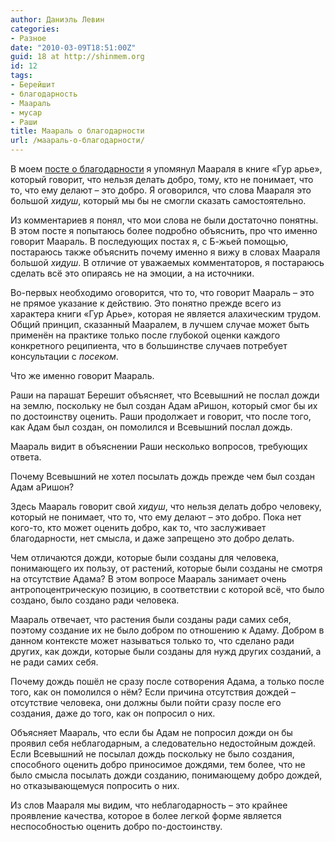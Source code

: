```yaml
---
author: Даниэль Левин
categories:
- Разное
date: "2010-03-09T18:51:00Z"
guid: 18 at http://shinmem.org
id: 12
tags:
- Берейшит
- благодарность
- Маараль
- мусар
- Раши
title: Маараль о благодарности
url: /маараль-о-благодарности/
---
```

<!--more-->

В моем [посте о благодарности](http://kshorim.com/blog/post/%D1%87%D0%B5%D1%80%D1%82%D0%B0-%D1%85%D0%B0%D1%80%D0%B0%D0%BA%D1%82%D0%B5%D1%80%D0%B0-%D0%B1%D0%BB%D0%B0%D0%B3%D0%BE%D0%B4%D0%B0%D1%80%D0%BD%D0%BE%D1%81%D1%82%D1%8C) я упомянул Маараля в книге «Гур арье», который говорит, что нельзя делать добро, тому, кто не понимает, что то, что ему делают – это добро. Я оговорился, что слова Маараля это большой _хидуш_, который мы бы не смогли сказать самостоятельно.

Из комментариев я понял, что мои слова не были достаточно понятны. В этом посте я попытаюсь более подробно объяснить, про что именно говорит Маараль. В последующих постах я, с Б-жьей помощью, постараюсь также объяснить почему именно я вижу в словах Маараля большой _хидуш_. В отличие от уважаемых комментаторов, я постараюсь сделать всё это опираясь не на эмоции, а на источники.

Во-первых необходимо оговорится, что то, что говорит Маараль – это не прямое указание к действию. Это понятно прежде всего из характера книги «Гур Арье», которая не является алахическим трудом. Общий принцип, сказанный Мааралем, в лучшем случае может быть применён на практике только после глубокой оценки каждого конкретного реципиента, что в большинстве случаев потребует консультации с _посеком_.

Что же именно говорит Маараль.

Раши на парашат Берешит объясняет, что Всевышний не послал дожди на землю, поскольку не был создан Адам аРишон, который смог бы их по достоинству оценить. Раши продолжает и говорит, что после того, как Адам был создан, он помолился и Всевышний послал дождь.

Маараль видит в объяснении Раши несколько вопросов, требующих ответа. 

Почему Всевышний не хотел посылать дождь прежде чем был создан Адам аРишон?

Здесь Маараль говорит свой _хидуш_, что нельзя делать добро человеку, который не понимает, что то, что ему делают – это добро. Пока нет кого-то, кто может оценить добро, как то, что заслуживает благодарности, нет смысла, и даже запрещено это добро делать.

Чем отличаются дожди, которые были созданы для человека, понимающего их пользу, от растений, которые были созданы не смотря на отсутствие Адама? В этом вопросе Маараль занимает очень антропоцентрическую позицию, в соответствии с которой всё, что было создано, было создано ради человека.

Маараль отвечает, что растения были созданы ради самих себя, поэтому создание их не было добром по отношению к Адаму. Добром в данном контексте может называться только то, что сделано ради других, как дожди, которые были созданы для нужд других созданий, а не ради самих себя.

Почему дождь пошёл не сразу после сотворения Адама, а только после того, как он помолился о нём? Если причина отсутствия дождей – отсутствие человека, они должны были пойти сразу после его создания, даже до того, как он попросил о них.

Объясняет Маараль, что если бы Адам не попросил дожди он бы проявил себя неблагодарным, а следовательно недостойным дождей. Если Всевышний не посылал дождь поскольку не было создания, способного оценить добро приносимое дождями, тем более, что не было смысла посылать дожди созданию, понимающему добро дождей, но отказывающемуся попросить о них.

Из слов Маараля мы видим, что неблагодарность – это крайнее проявление качества, которое в более легкой форме является неспособностью оценить добро по-достоинству.